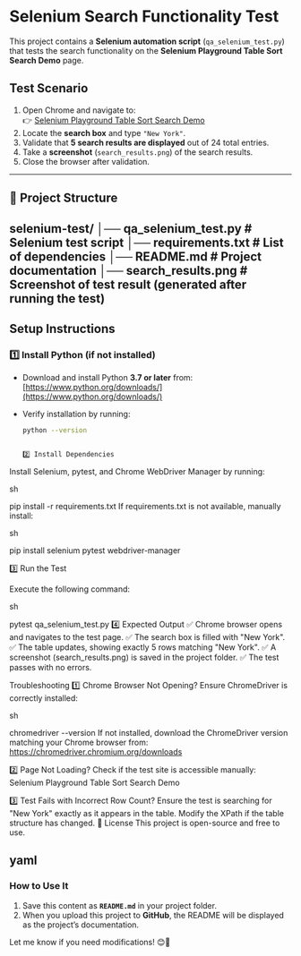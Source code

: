 # Selenium Search Functionality Test  

This project contains a **Selenium automation script** (`qa_selenium_test.py`) that tests the search functionality on the **Selenium Playground Table Sort Search Demo** page.  

##  Test Scenario  
1. Open Chrome and navigate to:  
   👉 [Selenium Playground Table Sort Search Demo](https://www.lambdatest.com/selenium-playground/table-sort-search-demo)  
2. Locate the **search box** and type `"New York"`.  
3. Validate that **5 search results are displayed** out of 24 total entries.  
4. Take a **screenshot** (`search_results.png`) of the search results.  
5. Close the browser after validation.  

---

## 📂 Project Structure  

selenium-test/ │── qa_selenium_test.py # Selenium test script │── requirements.txt # List of dependencies │── README.md # Project documentation │── search_results.png # Screenshot of test result (generated after running the test)
---

##  Setup Instructions  

### **1️⃣ Install Python (if not installed)**  
- Download and install Python **3.7 or later** from:  
   [https://www.python.org/downloads/](https://www.python.org/downloads/)  

- Verify installation by running:
  ```sh
  python --version


  2️⃣ Install Dependencies
Install Selenium, pytest, and Chrome WebDriver Manager by running:

sh

pip install -r requirements.txt
If requirements.txt is not available, manually install:

sh

pip install selenium pytest webdriver-manager

3️⃣ Run the Test

Execute the following command:

sh

pytest qa_selenium_test.py
4️⃣ Expected Output
✅ Chrome browser opens and navigates to the test page.
✅ The search box is filled with "New York".
✅ The table updates, showing exactly 5 rows matching "New York".
✅ A screenshot (search_results.png) is saved in the project folder.
✅ The test passes with no errors.

Troubleshooting
1️⃣ Chrome Browser Not Opening?
Ensure ChromeDriver is correctly installed:

sh

chromedriver --version
If not installed, download the ChromeDriver version matching your Chrome browser from:
https://chromedriver.chromium.org/downloads

2️⃣ Page Not Loading?
Check if the test site is accessible manually:
Selenium Playground Table Sort Search Demo

3️⃣ Test Fails with Incorrect Row Count?
Ensure the test is searching for "New York" exactly as it appears in the table.
Modify the XPath if the table structure has changed.
📜 License
This project is open-source and free to use.

yaml
---

### **How to Use It**  
1. Save this content as **`README.md`** in your project folder.  
2. When you upload this project to **GitHub**, the README will be displayed as the project’s documentation.  

Let me know if you need modifications! 😊🚀

